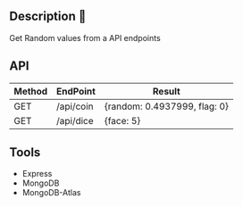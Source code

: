 ## Description 📖
Get Random values from a API endpoints

## API

Method|EndPoint|Result
-|-|-
GET|/api/coin| {random: 0.4937999, flag: 0}
GET|/api/dice| {face: 5}

## Tools
- Express
- MongoDB
- MongoDB-Atlas
